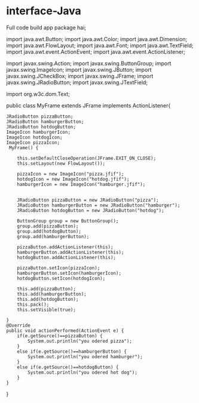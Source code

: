 # interface-Java
Full code build app
package hai;

import java.awt.Button;
import java.awt.Color;
import java.awt.Dimension;
import java.awt.FlowLayout;
import java.awt.Font;
import java.awt.TextField;
import java.awt.event.ActionEvent;
import java.awt.event.ActionListener;

import javax.swing.Action;
import javax.swing.ButtonGroup;
import javax.swing.ImageIcon;
import javax.swing.JButton;
import javax.swing.JCheckBox;
import javax.swing.JFrame;
import javax.swing.JRadioButton;
import javax.swing.JTextField;

import org.w3c.dom.Text;

public class MyFrame extends JFrame implements ActionListener{
	
	JRadioButton pizzaButton;
	JRadioButton hamburgerButton;
	JRadioButton hotdogButton;
	ImageIcon hamburgerIcon;
	ImageIcon hotdogIcon;
	ImageIcon pizzaIcon;
	 MyFrame() {
		
		this.setDefaultCloseOperation(JFrame.EXIT_ON_CLOSE);
		this.setLayout(new FlowLayout());
		
		pizzaIcon = new ImageIcon("pizza.jfif");
		hotdogIcon = new ImageIcon("hotdog.jfif");
		hamburgerIcon = new ImageIcon("hamburger.jfif");
		
		
		JRadioButton pizzaButton = new JRadioButton("pizza");
		JRadioButton hamburgerButton = new JRadioButton("hamburger");
		JRadioButton hotdogButton = new JRadioButton("hotdog");
		
		ButtonGroup group = new ButtonGroup();
		group.add(pizzaButton);
		group.add(hotdogButton);
		group.add(hamburgerButton);
		
		pizzaButton.addActionListener(this);
		hamburgerButton.addActionListener(this);
		hotdogButton.addActionListener(this);
		
		pizzaButton.setIcon(pizzaIcon);
		hamburgerButton.setIcon(hamburgerIcon);
		hotdogButton.setIcon(hotdogIcon);
		
		this.add(pizzaButton);
		this.add(hamburgerButton);
		this.add(hotdogButton);
		this.pack();
		this.setVisible(true);
				
	}
	@Override
	public void actionPerformed(ActionEvent e) {
		if(e.getSource()==pizzaButton) {
			System.out.println("you odered pizza");
		}
		else if(e.getSource()==hamburgerButton) {
			System.out.println("you odered hamburger");
		}
		else if(e.getSource()==hotdogButton) {
			System.out.println("you odered hot dog");
		}
	}
	
}







